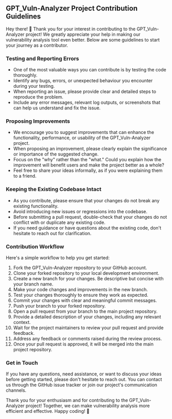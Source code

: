 ## GPT_Vuln-Analyzer Project Contribution Guidelines

Hey there! 👋 Thank you for your interest in contributing to the GPT_Vuln-Analyzer project! We greatly appreciate your help in making our vulnerability analysis tool even better. Below are some guidelines to start your journey as a contributor. 

### Testing and Reporting Errors
- One of the most valuable ways you can contribute is by testing the code thoroughly. 
- Identify any bugs, errors, or unexpected behaviour you encounter during your testing.
- When reporting an issue, please provide clear and detailed steps to reproduce the problem.
- Include any error messages, relevant log outputs, or screenshots that can help us understand and fix the issue.

### Proposing Improvements
- We encourage you to suggest improvements that can enhance the functionality, performance, or usability of the GPT_Vuln-Analyzer project.
- When proposing an improvement, please clearly explain the significance or importance of the suggested change.
- Focus on the "why" rather than the "what." Could you explain how the improvement will benefit users and make the project better as a whole?
- Feel free to share your ideas informally, as if you were explaining them to a friend.

### Keeping the Existing Codebase Intact
- As you contribute, please ensure that your changes do not break any existing functionality.
- Avoid introducing new issues or regressions into the codebase.
- Before submitting a pull request, double-check that your changes do not conflict with or duplicate any existing code.
- If you need guidance or have questions about the existing code, don't hesitate to reach out for clarification.

### Contribution Workflow
Here's a simple workflow to help you get started:

1. Fork the GPT_Vuln-Analyzer repository to your GitHub account.
2. Clone your forked repository to your local development environment.
3. Create a new branch for your changes. Be descriptive but concise with your branch name.
4. Make your code changes and improvements in the new branch.
5. Test your changes thoroughly to ensure they work as expected.
6. Commit your changes with clear and meaningful commit messages.
7. Push your branch to your forked repository.
8. Open a pull request from your branch to the main project repository.
9. Provide a detailed description of your changes, including any relevant context.
10. Wait for the project maintainers to review your pull request and provide feedback.
11. Address any feedback or comments raised during the review process.
12. Once your pull request is approved, it will be merged into the main project repository.

### Get in Touch
If you have any questions, need assistance, or want to discuss your ideas before getting started, please don't hesitate to reach out. You can contact us through the GitHub issue tracker or join our project's communication channels.

Thank you for your enthusiasm and for contributing to the GPT_Vuln-Analyzer project! Together, we can make vulnerability analysis more efficient and effective. Happy coding! 🎉
